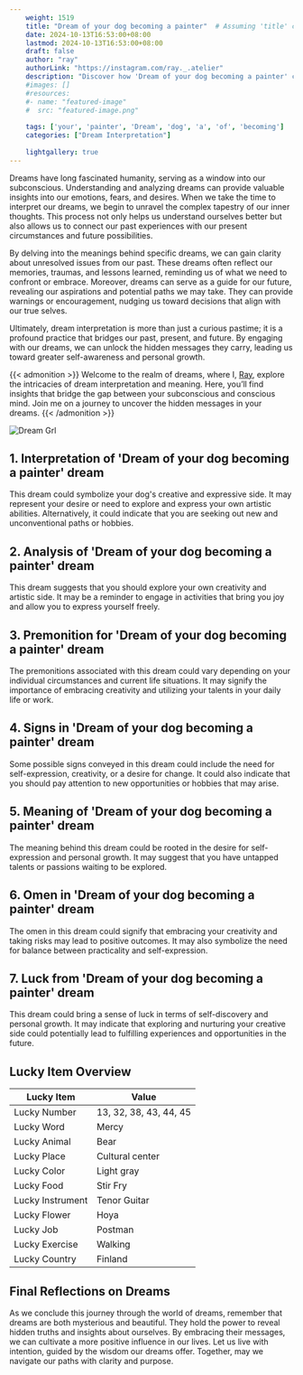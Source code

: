 ```yaml
---
    weight: 1519
    title: "Dream of your dog becoming a painter"  # Assuming 'title' column exists
    date: 2024-10-13T16:53:00+08:00
    lastmod: 2024-10-13T16:53:00+08:00
    draft: false
    author: "ray"
    authorLink: "https://instagram.com/ray._.atelier"
    description: "Discover how 'Dream of your dog becoming a painter' can interpret your future and uncover its significant meanings in your life."
    #images: []
    #resources:
    #- name: "featured-image"
    #  src: "featured-image.png"
    
    tags: ['your', 'painter', 'Dream', 'dog', 'a', 'of', 'becoming']
    categories: ["Dream Interpretation"]
    
    lightgallery: true
---
```

    
Dreams have long fascinated humanity, serving as a window into our subconscious. Understanding and analyzing dreams can provide valuable insights into our emotions, fears, and desires. When we take the time to interpret our dreams, we begin to unravel the complex tapestry of our inner thoughts. This process not only helps us understand ourselves better but also allows us to connect our past experiences with our present circumstances and future possibilities.

By delving into the meanings behind specific dreams, we can gain clarity about unresolved issues from our past. These dreams often reflect our memories, traumas, and lessons learned, reminding us of what we need to confront or embrace. Moreover, dreams can serve as a guide for our future, revealing our aspirations and potential paths we may take. They can provide warnings or encouragement, nudging us toward decisions that align with our true selves.

Ultimately, dream interpretation is more than just a curious pastime; it is a profound practice that bridges our past, present, and future. By engaging with our dreams, we can unlock the hidden messages they carry, leading us toward greater self-awareness and personal growth.

{{< admonition >}}
Welcome to the realm of dreams, where I, [Ray](https://instagram.com/ray._.atelier), explore the intricacies of dream interpretation and meaning. Here, you’ll find insights that bridge the gap between your subconscious and conscious mind. Join me on a journey to uncover the hidden messages in your dreams.
{{< /admonition >}}

![Dream Grl](https://cdn.pixabay.com/photo/2017/11/02/03/35/gothic-2910057_1280.jpg "Dream Grl")

## 1. Interpretation of 'Dream of your dog becoming a painter' dream

This dream could symbolize your dog's creative and expressive side. It may represent your desire or need to explore and express your own artistic abilities. Alternatively, it could indicate that you are seeking out new and unconventional paths or hobbies.

## 2. Analysis of 'Dream of your dog becoming a painter' dream

This dream suggests that you should explore your own creativity and artistic side. It may be a reminder to engage in activities that bring you joy and allow you to express yourself freely.

## 3. Premonition for 'Dream of your dog becoming a painter' dream

The premonitions associated with this dream could vary depending on your individual circumstances and current life situations. It may signify the importance of embracing creativity and utilizing your talents in your daily life or work.

## 4. Signs in 'Dream of your dog becoming a painter' dream

Some possible signs conveyed in this dream could include the need for self-expression, creativity, or a desire for change. It could also indicate that you should pay attention to new opportunities or hobbies that may arise.

## 5. Meaning of 'Dream of your dog becoming a painter' dream

The meaning behind this dream could be rooted in the desire for self-expression and personal growth. It may suggest that you have untapped talents or passions waiting to be explored.

## 6. Omen in 'Dream of your dog becoming a painter' dream

The omen in this dream could signify that embracing your creativity and taking risks may lead to positive outcomes. It may also symbolize the need for balance between practicality and self-expression.

## 7. Luck from 'Dream of your dog becoming a painter' dream

This dream could bring a sense of luck in terms of self-discovery and personal growth. It may indicate that exploring and nurturing your creative side could potentially lead to fulfilling experiences and opportunities in the future.

## Lucky Item Overview
| Lucky Item          | Value              |
|---------------|--------------------|
| Lucky Number        | 13, 32, 38, 43, 44, 45  |
| Lucky Word          | Mercy |
| Lucky Animal        | Bear |
| Lucky Place         | Cultural center     |
| Lucky Color         | Light gray     |
| Lucky Food          | Stir Fry      |
| Lucky Instrument    | Tenor Guitar |
| Lucky Flower        | Hoya    |
| Lucky Job           | Postman       |
| Lucky Exercise      | Walking  |
| Lucky Country       | Finland    |


##  Final Reflections on Dreams

As we conclude this journey through the world of dreams, remember that dreams are both mysterious and beautiful. They hold the power to reveal hidden truths and insights about ourselves. By embracing their messages, we can cultivate a more positive influence in our lives. Let us live with intention, guided by the wisdom our dreams offer. Together, may we navigate our paths with clarity and purpose.
